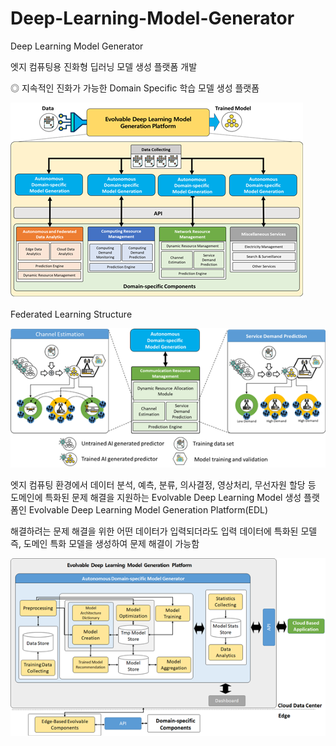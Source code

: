 # Deep-Learning-Model-Generator
Deep Learning Model Generator

엣지 컴퓨팅용 진화형 딥러닝 모델 생성 플랫폼 개발

◎ 지속적인 진화가 가능한 Domain Specific 학습 모델 생성 플랫폼

![ex_screenshot](./Image/noname01.bmp)

Federated Learning Structure 

![ex_screenshot](./Image/noname02.bmp)


엣지 컴퓨팅 환경에서 데이터 분석, 예측, 분류, 의사결정, 영상처리, 무선자원 할당 등 도메인에 특화된 문제 해결을 지원하는 Evolvable Deep Learning Model 생성 플랫폼인 Evolvable Deep Learning Model Generation Platform(EDL)

해결하려는 문제 해결을 위한 어떤 데이터가 입력되더라도 입력 데이터에 특화된 모델 즉, 도메인 특화 모델을 생성하여 문제 해결이 가능함

![ex_screenshot](./Image/noname03.bmp)

